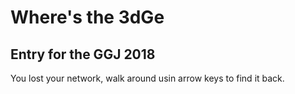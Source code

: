 # Where's the 3dGe
## Entry for the GGJ 2018

You lost your network, walk around usin arrow keys to find it back.

